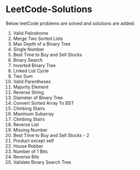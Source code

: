 # LeetCode-Solutions

Below leetCode problems are solved and solutions are added:
1) Valid Palindrome
2) Merge Two Sorted Lists
3) Max Depth of a Binary Tree
4) Single Number
5) Best Time to Buy and Sell Stocks
6) Binary Search
7) Inverted Binary Tree
8) Linked List Cycle
9) Two Sum
10) Valid Parentheses
11) Majority Element
12) Reverse String
13) Diameter of Binary Tree
14) Convert Sorted Array To BST
15) Climbing Stairs
16) Maximum Subarray
17) Climbing Stairs
18) Reverse List
19) Missing Number
20) Best Time to Buy and Sell Stocks - 2
21) Product except self
22) House Robber
23) Number of 1 Bits
24) Reverse Bits
25) Validate Binary Search Tree
